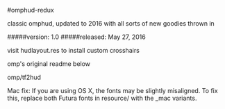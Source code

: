 #omphud-redux

classic omphud, updated to 2016 with all sorts of new goodies thrown in

#####version: 1.0
#####released: May 27, 2016

visit hudlayout.res to install custom crosshairs



omp's original readme below


omp/tf2hud

Mac fix: If you are using OS X, the fonts may be slightly misaligned. To fix
this, replace both Futura fonts in resource/ with the _mac variants.

